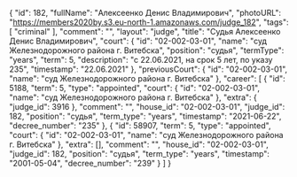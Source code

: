 {
    "id": 182,
    "fullName": "Алексеенко Денис Владимирович",
    "photoURL": "https://members2020by.s3.eu-north-1.amazonaws.com/judge_182",
    "tags": [
        "criminal"
    ],
    "comment": "",
    "layout": "judge",
    "title": "Судья Алексеенко Денис Владимирович",
    "court": {
        "id": "02-002-03-01",
        "name": "суд Железнодорожного района г. Витебска",
        "position": "судья",
        "termType": "years",
        "term": 5,
        "description": "c 22.06.2021, на срок 5 лет, по указу 235",
        "timestamp": "22.06.2021"
    },
    "previousCourt": {
        "id": "02-002-03-01",
        "name": "суд Железнодорожного района г. Витебска"
    },
    "career": [
        {
            "id": 5188,
            "term": 5,
            "type": "appointed",
            "court": {
                "id": "02-002-03-01",
                "name": "суд Железнодорожного района г. Витебска"
            },
            "extra": {
                "judge_id": 3916
            },
            "comment": "",
            "house_id": "02-002-03-01",
            "judge_id": 182,
            "position": "судья",
            "term_type": "years",
            "timestamp": "2021-06-22",
            "decree_number": "235"
        },
        {
            "id": 58907,
            "term": 5,
            "type": "appointed",
            "court": {
                "id": "02-002-03-01",
                "name": "суд Железнодорожного района г. Витебска"
            },
            "extra": [],
            "comment": "",
            "house_id": "02-002-03-01",
            "judge_id": 182,
            "position": "судья",
            "term_type": "years",
            "timestamp": "2001-05-04",
            "decree_number": "239"
        }
    ]
}